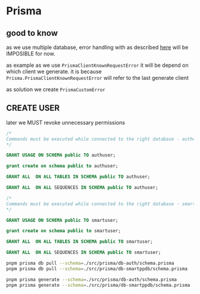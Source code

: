 # Prisma

## good to know

as we use multiple database, error handling with as described [here](https://www.prisma.io/docs/orm/prisma-client/debugging-and-troubleshooting/handling-exceptions-and-errors) will be IMPOSIBLE for now.

as example as we use `PrismaClientKnownRequestError` it will be depend on which client we generate. it is because `Prisma.PrismaClientKnownRequestError` will refer to the last generate client

as solution we create `PrismaCustomError`

## CREATE USER

later we MUST revoke unnecessary permissions

```sql
/*
Commands must be executed while connected to the right database - authdb. Make sure of it.
*/

GRANT USAGE ON SCHEMA public TO authuser;

grant create on schema public to authuser;

GRANT ALL  ON ALL TABLES IN SCHEMA public TO authuser;

GRANT ALL  ON ALL SEQUENCES IN SCHEMA public TO authuser;
```

```sql
/*
Commands must be executed while connected to the right database - smartppdb. Make sure of it.
*/

GRANT USAGE ON SCHEMA public TO smartuser;

grant create on schema public to smartuser;

GRANT ALL  ON ALL TABLES IN SCHEMA public TO smartuser;

GRANT ALL  ON ALL SEQUENCES IN SCHEMA public TO smartuser;
```

```sh
pnpm prisma db pull --schema=./src/prisma/db-auth/schema.prisma
pnpm prisma db pull --schema=./src/prisma/db-smartppdb/schema.prisma

pnpm prisma generate --schema=./src/prisma/db-auth/schema.prisma
pnpm prisma generate --schema=./src/prisma/db-smartppdb/schema.prisma

```
